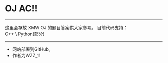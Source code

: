 ﻿# OJ AC!!

---

这里会存放 XMW OJ 的题目答案供大家参考。
目前代码支持：  
C++ \ Python(部分)

---

 - 网站部署到GitHub。  
 - 作者为WZZ_11
